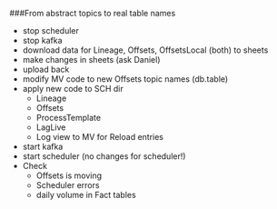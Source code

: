 
###From abstract topics to real table names
 
  - stop scheduler
  - stop kafka
  - download data for Lineage, Offsets, OffsetsLocal (both) to sheets
  - make changes in sheets (ask Daniel)
  - upload back
  - modify MV code to new Offsets topic names (db.table)
  - apply new code to SCH dir
    - Lineage
    - Offsets
    - ProcessTemplate
    - LagLive
    - Log view to MV for Reload entries
  - start kafka
  - start scheduler (no changes for scheduler!)
  - Check
    - Offsets is moving
    - Scheduler errors
    - daily volume in Fact tables

